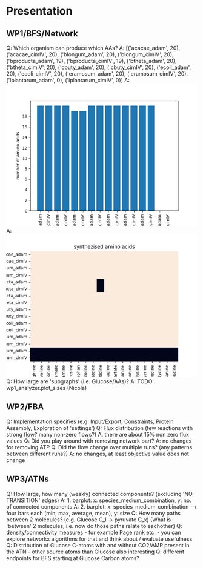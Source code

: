 # Presentation

## WP1/BFS/Network
Q: Which organism can produce which AAs?
A: [('acacae_adam', 20), ('acacae_cimIV', 20), ('blongum_adam', 20), ('blongum_cimIV', 20), ('bproducta_adam', 19), ('bproducta_cimIV', 19), ('btheta_adam', 20), ('btheta_cimIV', 20), ('cbuty_adam', 20), ('cbuty_cimIV', 20), ('ecoli_adam', 20), ('ecoli_cimIV', 20), ('eramosum_adam', 20), ('eramosum_cimIV', 20), ('lplantarum_adam', 0), ('lplantarum_cimIV', 0)]
A: ![Bar Plot](output/plots/species_medium_aa_bar_plot.png)
A: ![Heatmap](output/plots/species_medium_aa_heatmap.png)
Q: How large are 'subgraphs' (i.e. Glucose/AAs)?
A: TODO: wp1_analyzer.plot_sizes (Nicola)

## WP2/FBA
Q: Implementation specifies (e.g. Input/Export, Constraints, Protein Assembly, Exploration of 'settings')
Q: Flux distribution (few reactions with strong flow? many non-zero flows?)
A: there are about 15% non zero flux values
Q: Did you play around with removing network part?
A: no changes for removing ATP
Q: Did the flow change over multiple runs? (any patterns between different runs?)
A: no changes, at least objective value does not change

## WP3/ATNs
Q: How large, how many (weakly) connected components? (excluding 'NO-TRANSITION' edges)
A: 1. barplot: x: species_medium_combination, y: no. of connected components
A: 2. barplot: x: species_medium_combination --> four bars each (min, max, average, mean), y: size
Q: How many paths between 2 molecules? (e.g. Glucose C_1 -> pyruvate C_x) (What is 'between' 2 molecules, i.e. now do those paths relate to eachother)
Q: density/connectivity measures
    - for example Page rank etc. 
    - you can explore networkx algorithms for that and think about / evaluate usefulness
Q: Distribution of Glucose C-atoms with and without CO2/AMP present in the ATN
    - other source atoms than Glucose also interesting
Q: different endpoints for BFS starting at Glucose Carbon atoms?